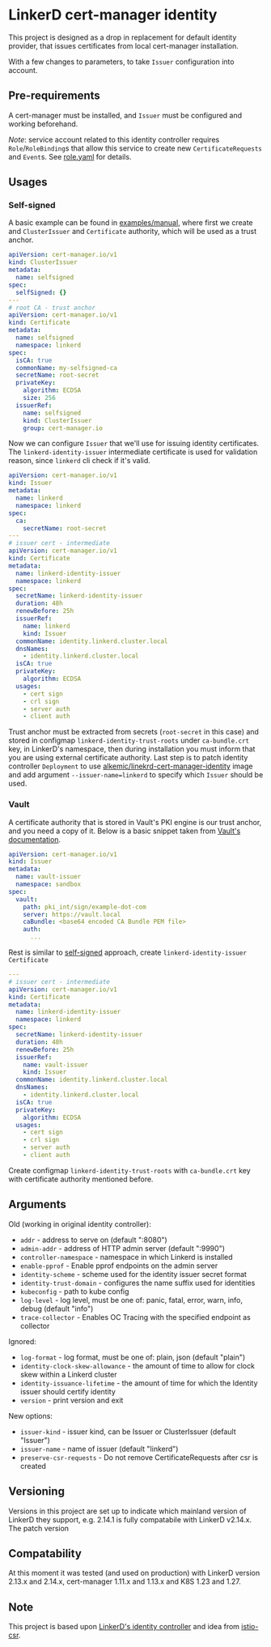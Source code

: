 # LinkerD cert-manager identity

This project is designed as a drop in replacement for default identity provider, that issues certificates from local
cert-manager installation.

With a few changes to parameters, to take `Issuer` configuration into account.

## Pre-requirements

A cert-manager must be installed, and `Issuer` must be configured and working beforehand.

*Note*: service account related to this identity controller requires `Role`/`RoleBinding`s that allow this service to
create new `CertificateRequests` and `Event`s. See [role.yaml](./examples/manual/role.yaml) for details.

## Usages

### Self-signed

A basic example can be found in [examples/manual](./examples/manual), where first we create and `ClusterIssuer` and
`Certificate` authority, which will be used as a trust anchor.

```yaml
apiVersion: cert-manager.io/v1
kind: ClusterIssuer
metadata:
  name: selfsigned
spec:
  selfSigned: {}
---
# root CA - trust anchor
apiVersion: cert-manager.io/v1
kind: Certificate
metadata:
  name: selfsigned
  namespace: linkerd
spec:
  isCA: true
  commonName: my-selfsigned-ca
  secretName: root-secret
  privateKey:
    algorithm: ECDSA
    size: 256
  issuerRef:
    name: selfsigned
    kind: ClusterIssuer
    group: cert-manager.io
```

Now we can configure `Issuer` that we'll use for issuing identity certificates. The `linkerd-identity-issuer`
intermediate certificate is used for validation reason, since `linkerd` cli check if it's valid.

```yaml
apiVersion: cert-manager.io/v1
kind: Issuer
metadata:
  name: linkerd
  namespace: linkerd
spec:
  ca:
    secretName: root-secret
---
# issuer cert - intermediate
apiVersion: cert-manager.io/v1
kind: Certificate
metadata:
  name: linkerd-identity-issuer
  namespace: linkerd
spec:
  secretName: linkerd-identity-issuer
  duration: 48h
  renewBefore: 25h
  issuerRef:
    name: linkerd
    kind: Issuer
  commonName: identity.linkerd.cluster.local
  dnsNames:
    - identity.linkerd.cluster.local
  isCA: true
  privateKey:
    algorithm: ECDSA
  usages:
    - cert sign
    - crl sign
    - server auth
    - client auth
```

Trust anchor must be extracted from secrets (`root-secret` in this case) and stored in configmap 
`linkerd-identity-trust-roots` under `ca-bundle.crt` key, in LinkerD's namespace, then during installation you must
inform that you are using external certificate authority. Last step is to patch identity controller `Deployment` to use 
[alkemic/linekrd-cert-manager-identity](https://hub.docker.com/r/alkemic/linekrd-cert-manager-identity) image
and add argument `--issuer-name=linkerd` to specify which `Issuer` should be used.

### Vault

A certificate authority that is stored in Vault's PKI engine is our trust anchor, and you need a copy of it. Below is a
basic snippet taken from [Vault's documentation](https://cert-manager.io/docs/configuration/vault/).

```yaml
apiVersion: cert-manager.io/v1
kind: Issuer
metadata:
  name: vault-issuer
  namespace: sandbox
spec:
  vault:
    path: pki_int/sign/example-dot-com
    server: https://vault.local
    caBundle: <base64 encoded CA Bundle PEM file>
    auth:
      ...
```

Rest is similar to [self-signed](#self-signed) approach, create `linkerd-identity-issuer` `Certificate`

```yaml
---
# issuer cert - intermediate
apiVersion: cert-manager.io/v1
kind: Certificate
metadata:
  name: linkerd-identity-issuer
  namespace: linkerd
spec:
  secretName: linkerd-identity-issuer
  duration: 48h
  renewBefore: 25h
  issuerRef:
    name: vault-issuer
    kind: Issuer
  commonName: identity.linkerd.cluster.local
  dnsNames:
    - identity.linkerd.cluster.local
  isCA: true
  privateKey:
    algorithm: ECDSA
  usages:
    - cert sign
    - crl sign
    - server auth
    - client auth
```

Create configmap `linkerd-identity-trust-roots` with `ca-bundle.crt` key with certificate authority mentioned before.

## Arguments

Old (working in original identity controller):
* `addr` - address to serve on (default ":8080")
* `admin-addr` - address of HTTP admin server (default ":9990")
* `controller-namespace` - namespace in which Linkerd is installed
* `enable-pprof` - Enable pprof endpoints on the admin server
* `identity-scheme` - scheme used for the identity issuer secret format
* `identity-trust-domain` - configures the name suffix used for identities
* `kubeconfig` - path to kube config
* `log-level` - log level, must be one of: panic, fatal, error, warn, info, debug (default "info")
* `trace-collector` - Enables OC Tracing with the specified endpoint as collector

Ignored:
* `log-format` - log format, must be one of: plain, json (default "plain")
* `identity-clock-skew-allowance` - the amount of time to allow for clock skew within a Linkerd cluster
* `identity-issuance-lifetime` - the amount of time for which the Identity issuer should certify identity
* `version` - print version and exit

New options:
* `issuer-kind` - issuer kind, can be Issuer or ClusterIssuer (default "Issuer")
* `issuer-name` - name of issuer (default "linkerd")
* `preserve-csr-requests` - Do not remove CertificateRequests after csr is created

## Versioning

Versions in this project are set up to indicate which mainland version of LinkerD they support, e.g. 2.14.1 is fully
compatabile with LinkerD v2.14.x. The patch version

## Compatability

At this moment it was tested (and used on production) with LinkerD version 2.13.x and 2.14.x, cert-manager 1.11.x
and 1.13.x and K8S 1.23 and 1.27.

## Note

This project is based upon [LinkerD's identity controller](https://github.com/linkerd/linkerd2) and idea from 
[istio-csr](https://github.com/cert-manager/istio-csr/).
